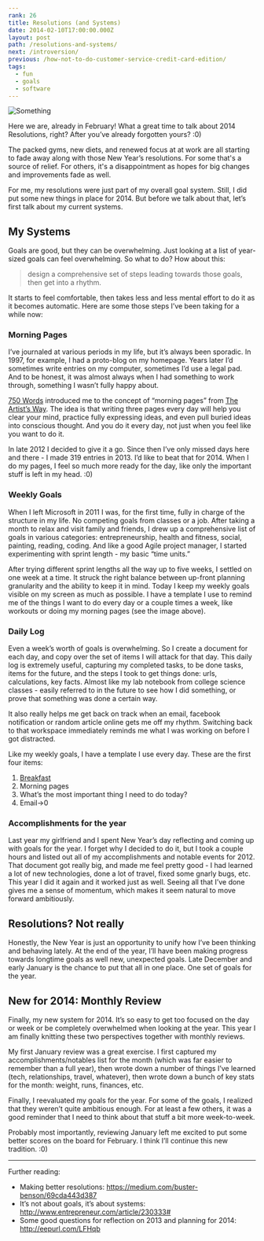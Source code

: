 ```yaml
---
rank: 26
title: Resolutions (and Systems)
date: 2014-02-10T17:00:00.000Z
layout: post
path: /resolutions-and-systems/
next: /introversion/
previous: /how-not-to-do-customer-service-credit-card-edition/
tags:
  - fun
  - goals
  - software
---
```



![Something](https://static.sinap.ps/blog/2014/Feb/SublimeText_and_System.png)

Here we are, already in February! What a great time to talk about 2014 Resolutions, right? After you’ve already forgotten yours? :0)

The packed gyms, new diets, and renewed focus at at work are all starting to fade away along with those New Year’s resolutions. For some that's a source of relief. For others, it's a disappointment as hopes for big changes and improvements fade as well.

For me, my resolutions were just part of my overall goal system. Still, I did put some new things in place for 2014. But before we talk about that, let’s first talk about my current systems.

<div class='fold'></div>

## My Systems

Goals are good, but they can be overwhelming. Just looking at a list of year-sized goals can feel overwhelming. So what to do? How about this:

> design a comprehensive set of steps leading towards those goals, then get into a rhythm.

It starts to feel comfortable, then takes less and less mental effort to do it as it becomes automatic. Here are some those steps I’ve been taking for a while now:

### Morning Pages

I’ve journaled at various periods in my life, but it’s always been sporadic. In 1997, for example, I had a proto-blog on my homepage. Years later I’d sometimes write entries on my computer, sometimes I’d use a legal pad. And to be honest, it was almost always when I had something to work through, something I wasn’t fully happy about.

[750 Words](http://750words.com/) introduced me to the concept of “morning pages” from [The Artist’s Way](http://www.amazon.com/The-Artists-Way-Julia-Cameron/dp/1585421464). The idea is that writing three pages every day will help you clear your mind, practice fully expressing ideas, and even pull buried ideas into conscious thought. And you do it every day, not just when you feel like you want to do it.

In late 2012 I decided to give it a go. Since then I’ve only missed days here and there - I made 319 entries in 2013. I’d like to beat that for 2014. When I do my pages, I feel so much more ready for the day, like only the important stuff is left in my head. :0)

### Weekly Goals

When I left Microsoft in 2011 I was, for the first time, fully in charge of the structure in my life. No competing goals from classes or a job. After taking a month to relax and visit family and friends, I drew up a comprehensive list of goals in various categories: entrepreneurship, health and fitness, social, painting, reading, coding. And like a good Agile project manager, I started experimenting with sprint length - my basic “time units.”

After trying different sprint lengths all the way up to five weeks, I settled on one week at a time. It struck the right balance between up-front planning granularity and the ability to keep it in mind. Today I keep my weekly goals visible on my screen as much as possible. I have a template I use to remind me of the things I want to do every day or a couple times a week, like workouts or doing my morning pages (see the image above).

### Daily Log

Even a week’s worth of goals is overwhelming. So I create a document for each day, and copy over the set of items I will attack for that day. This daily log is extremely useful, capturing my completed tasks, to be done tasks, items for the future, and the steps I took to get things done: urls, calculations, key facts. Almost like my lab notebook from college science classes - easily referred to in the future to see how I did something, or prove that something was done a certain way.

It also really helps me get back on track when an email, facebook notification or random article online gets me off my rhythm. Switching back to that workspace immediately reminds me what I was working on before I got distracted.

Like my weekly goals, I have a template I use every day. These are the first four items:

1. [Breakfast](/my-standard-breakfast/)
2. Morning pages
3. What’s the most important thing I need to do today?
4. Email->0

### Accomplishments for the year

Last year my girlfriend and I spent New Year’s day reflecting and coming up with goals for the year. I forget why I decided to do it, but I took a couple hours and listed out all of my accomplishments and notable events for 2012. That document got really big, and made me feel pretty good - I had learned a lot of new technologies, done a lot of travel, fixed some gnarly bugs, etc. This year I did it again and it worked just as well. Seeing all that I’ve done gives me a sense of momentum, which makes it seem natural to move forward ambitiously.

## Resolutions? Not really

Honestly, the New Year is just an opportunity to unify how I’ve been thinking and behaving lately. At the end of the year, I’ll have been making progress towards longtime goals as well new, unexpected goals. Late December and early January is the chance to put that all in one place. One set of goals for the year.

## New for 2014: Monthly Review

Finally, my new system for 2014. It’s so easy to get too focused on the day or week or be completely overwhelmed when looking at the year. This year I am finally knitting these two perspectives together with monthly reviews.

My first January review was a great exercise. I first captured my accomplishments/notables list for the month (which was far easier to remember than a full year), then wrote down a number of things I’ve learned (tech, relationships, travel, whatever), then wrote down a bunch of key stats for the month: weight, runs, finances, etc.

Finally, I reevaluated my goals for the year. For some of the goals, I realized that they weren’t quite ambitious enough. For at least a few others, it was a good reminder that I need to think about that stuff a bit more week-to-week.

Probably most importantly, reviewing January left me excited to put some better scores on the board for February. I think I’ll continue this new tradition. :0)

---

Further reading:

* Making better resolutions: https://medium.com/buster-benson/69cda443d387
* It’s not about goals, it’s about systems: http://www.entrepreneur.com/article/230333#
* Some good questions for reflection on 2013 and planning for 2014: http://eepurl.com/LFHqb
